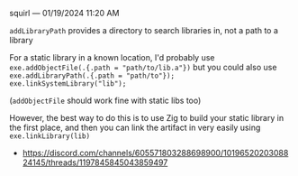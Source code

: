 squirl — 01/19/2024 11:20 AM

`addLibraryPath` provides a directory to search libraries in, not a path to a library

For a static library in a known location, I'd probably use `exe.addObjectFile(.{.path = "path/to/lib.a"})` but you could also use `exe.addLibraryPath(.{.path = "path/to"}); exe.linkSystemLibrary("lib");`

(`addObjectFile` should work fine with static libs too)

However, the best way to do this is to use Zig to build your static library in the first place, and then you can link the artifact in very easily using `exe.linkLibrary(lib)`

- https://discord.com/channels/605571803288698900/1019652020308824145/threads/1197845845043859497
